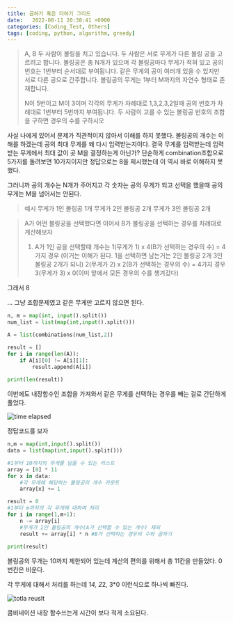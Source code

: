 ```yaml
---
title: 곱하기 혹은 더하기 그리드
date:   2022-08-11 20:38:41 +0900
categories: [Coding_Test, Others]
tags: [coding, python, algorithm, greedy]
---
```


> A, B 두 사람이 볼링을 치고 있습니다. 두 사람은 서로 무게가 다른 볼링 공을 고르려고 합니다. 볼링공은 총 N개가 있으며 각 볼링공마다 무게가 적혀 있고 공의 번호는 1번부터 순서대로 부여됩니다. 같은 무게의 공이 여러개 있을 수 있지만 서로 다른 공으로 간주합니다. 볼링공의 무게는 1부터 M까지의 자연수 형태로 존재합니다.
> 
> N이 5번이고 M이 3이며 각각의 무게가 차례대로 1,3,2,3,2일때 공의 번호가 차례대로 1번부터 5번까지 부여됩니다. 두 사람이 고를 수 있는 볼링공 번호의 조합을 구하면 경우의 수를 구하시오


사실 나에게 있어서 문제가 직관적이지 않아서 이해를 하지 못했다. 볼링공의 개수는 이해를 하겠는데 공의 최대 무게를 왜 다시 입력받는지이다. 결국 무게를 입력받는데 입력받는 무게에서 최대 값이 곳 M을 결정하는게 아닌가? 단순하게 combination조합으로 5가지를 돌려보면 10가지이지만 정답으로는 8을 제시했는데 이 역시 바로 이해하지 못했다.


그러니까 공의 개수는 N개가 주어지고 각 숫자는 공의 무게가 되고 선택을 했을때 공의 무게는 M을 넘어서는 안된다. 

 
> 예시
> 무게가 1인 볼링공 1개
> 무게가 2인 볼링공 2개
> 무게가 3인 볼링공 2개

> A가 어떤 볼링공을 선택했다면 이어서 B가 볼링공을 선택하는 경우를 차례대로 계산해보자
> 1. A가 1인 공을 선택할때 개수는
> 1(무게가 1) x 4(B가 선택하는 경우의 수) = 4가지 경우
> (이거는 이해가 된다. 1을 선택하면 남는거는 2인 볼링공 2개 3인 볼링공 2개가 되니)
> 2(무게가 2) x 2(B가 선택하는 경우의 수) = 4가지 경우
> 3(무게가 3) x 0(이미 앞에서 모든 경우의 수를 챙겨갔다)

그래서 8

... 그냥 조합문제였고 같은 무게만 고르지 않으면 된다.

```py
n, m = map(int, input().split())
num_list = list(map(int,input().split()))

A = list(combinations(num_list,2))

result = []
for i in range(len(A)):
    if A[i][0] != A[i][1]:
        result.append(A[i])
        
print(len(result))
```

이번에도 내장함수인 조합을 가져와서 같은 무게를 선택하는 경우를 빼는 걸로 간단하게 풀었다.

![time elapsed](https://user-images.githubusercontent.com/85277660/210985697-906ab9c8-0405-4904-9ab9-f1c092d8cea8.png)

정답코드를 보자

```py
n,m = map(int,input().split())
data = list(map(int,input().split()))

#1부터 10까지의 무게를 담을 수 있는 리스트
array = [0] * 11
for x in data:
    #각 무게에 해당하는 볼링공의 개수 카운트
    array[x] += 1

result = 0
#1부터 m까지의 각 무게에 대하여 처리
for i in range(1,m+1):
    n -= array[i]
    #무게가 1인 볼링공의 개수(A가 선택할 수 있는 개수) 제외
    result += array[i] * n #B가 선택하는 경우의 수와 곱하기
    
print(result)
```

볼링공의 무개는 10까지 제한되어 있는데 계산의 편의를 위해서 총 11칸을 만들었다. 0번칸은 비운다.

각 무게에 대해서 처리를 하는데 1*4, 2*2, 3*0 이런식으로 하나씩 빠진다.

![totla reuslt](https://user-images.githubusercontent.com/85277660/210986456-ff920960-1f23-4e48-a2c8-b03ca9d91518.png)

콤비네이션 내장 함수쓰는게 시간이 보다 적게 소요된다.